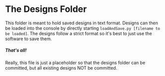 # The Designs Folder

This folder is meant to hold saved designs in text format. Designs can then be loaded into the console by directly starting `loadAndSave.py [filename to be loaded]`. The designs follow a strict format so it's best to just use the software to save them.

##### That's all!
Really, this file is just a placeholder so that the designs folder can be committed, but all existing designs NOT be committed.
